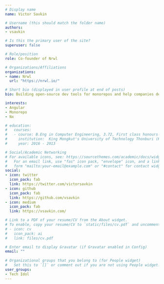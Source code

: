 ```yaml
---
# Display name
name: Victor Savkin

# Username (this should match the folder name)
authors:
- vsavkin

# Is this the primary user of the site?
superuser: false

# Role/position
role: Co-founder of Nrwl

# Organizations/Affiliations
organizations:
- name: Nrwl
  url: "https://nrwl.io/"

# Short bio (displayed in user profile at end of posts)
bio: Building open-source dev tools for monorepos and help companies develop like Google, Facebook, and Microsoft.

interests:
- Angular
- Monorepo
- Nx

# education:
#   courses:
#   - course: B.Eng in Computer Engineering, 3.72, First class honours
#     institution:  King Mongkut's University of Technology Thonburi (KMUTT)
#     year: 2016 - 2013

# Social/Academic Networking
# For available icons, see: https://sourcethemes.com/academic/docs/widgets/#icons
#   For an email link, use "fas" icon pack, "envelope" icon, and a link in the
#   form "mailto:your-email@example.com" or "#contact" for contact widget.
social:
- icon: twitter
  icon_pack: fab
  link: https://twitter.com/victorsavkin
- icon: github
  icon_pack: fab
  link: https://github.com/vsavkin
- icon: medium
  icon_pack: fab
  link: https://vsavkin.com/

# Link to a PDF of your resume/CV from the About widget.
# To enable, copy your resume/CV to `static/files/cv.pdf` and uncomment the lines below.  
# - icon: cv
#   icon_pack: ai
#   link: files/cv.pdf

# Enter email to display Gravatar (if Gravatar enabled in Config)
email: ""
  
# Organizational groups that you belong to (for People widget)
#   Set this to `[]` or comment out if you are not using People widget.  
user_groups:
- Tech Idol
---
```

<!-- Co-founder of Narwhal Technologies (nrwl.io), where we build open-source dev tools for monorepos and help companies develop like Google, Facebook, and Microsoft -->

